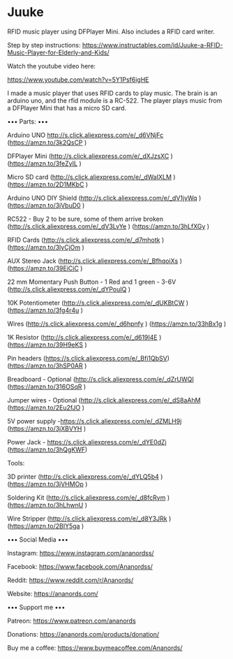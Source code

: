 # Juuke
RFID music player using DFPlayer Mini. Also includes a RFID card writer.

Step by step instructions:
https://www.instructables.com/id/Juuke-a-RFID-Music-Player-for-Elderly-and-Kids/


Watch the youtube video here:

https://www.youtube.com/watch?v=5Y1Psf6igHE


I made a music player that uses RFID cards to play music. The brain is an arduino uno, and the rfid module is a RC-522. The player plays music from a DFPlayer Mini that has a micro SD card.


••• Parts: ••• 



Arduino UNO http://s.click.aliexpress.com/e/_d6VNjFc (https://amzn.to/3k2QsCP  )

DFPlayer Mini (http://s.click.aliexpress.com/e/_dXJzsXC ) (https://amzn.to/3feZyIL )

Micro SD card (http://s.click.aliexpress.com/e/_dWaIXLM ) (https://amzn.to/2D1MKbC )

Arduino UNO DIY Shield (http://s.click.aliexpress.com/e/_dV1jyWq ) (https://amzn.to/3jVbuD0 )

RC522 - Buy 2 to be sure, some of them arrive broken (http://s.click.aliexpress.com/e/_dV3LvYe ) (https://amzn.to/3hLfXGy )

RFID Cards (http://s.click.aliexpress.com/e/_d7mhotk ) (https://amzn.to/3lyCjOm )

AUX Stereo Jack (http://s.click.aliexpress.com/e/_BfhqoiXs ) (https://amzn.to/39EiCiC )

22 mm Momentary Push Button - 1 Red and 1 green - 3-6V (http://s.click.aliexpress.com/e/_dYPouIQ ) 

10K Potentiometer (http://s.click.aliexpress.com/e/_dUKBtCW ) (https://amzn.to/3fg4r4u )

Wires (http://s.click.aliexpress.com/e/_d6hpnfy ) (https://amzn.to/33hBx1g )

1K Resistor (http://s.click.aliexpress.com/e/_d619I4E ) (https://amzn.to/39H9eKS )

Pin headers (https://s.click.aliexpress.com/e/_Bfi1QbSV) (https://amzn.to/3hSP0AR )

Breadboard - Optional (http://s.click.aliexpress.com/e/_dZrUWQI (https://amzn.to/316OSqR )

Jumper wires - Optional (http://s.click.aliexpress.com/e/_dS8aAhM (https://amzn.to/2Eu2fJO )

5V power supply -https://s.click.aliexpress.com/e/_dZMLH9j  (https://amzn.to/3jXBVYH )

Power Jack - https://s.click.aliexpress.com/e/_dYE0dZj (https://amzn.to/3hQgKWF)





Tools: 

3D printer (http://s.click.aliexpress.com/e/_dYLQ5b4 ) (https://amzn.to/3jVHMOp )

Soldering Kit (http://s.click.aliexpress.com/e/_d8fcRym ) (https://amzn.to/3hLhwnU )

Wire Stripper (http://s.click.aliexpress.com/e/_d8Y3JRk ) (https://amzn.to/2BIY5ga )






 ••• Social Media ••• 

Instagram: https://www.instagram.com/ananordss/

Facebook: https://www.facebook.com/Ananordss/

Reddit: https://www.reddit.com/r/Ananords/

Website: https://ananords.com/


••• Support me ••• 

Patreon: https://www.patreon.com/ananords

Donations: https://ananords.com/products/donation/

Buy me a coffee: https://www.buymeacoffee.com/Ananords/



